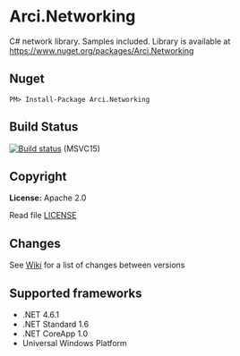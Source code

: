 # Arci.Networking
C# network library. Samples included. Library is available at https://www.nuget.org/packages/Arci.Networking

## Nuget
	PM> Install-Package Arci.Networking
  
## Build Status
[![Build status](https://ci.appveyor.com/api/projects/status/via5fr2n5bf5qbuj?svg=true)](https://ci.appveyor.com/project/Arcidev/arci-networking) (MSVC15)

## Copyright
<b>License:</b> Apache 2.0

Read file [LICENSE](LICENSE.md)

## Changes
See [Wiki](https://github.com/Arcidev/Arci.Networking/wiki) for a list of changes between versions

## Supported frameworks
- .NET 4.6.1
- .NET Standard 1.6
- .NET CoreApp 1.0
- Universal Windows Platform
